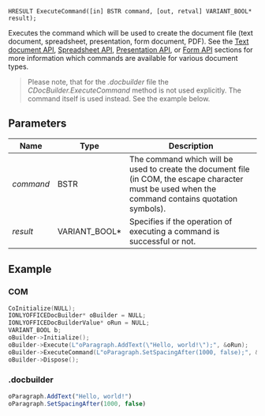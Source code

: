 `HRESULT ExecuteCommand([in] BSTR command, [out, retval] VARIANT_BOOL* result);`

Executes the command which will be used to create the document file (text document, spreadsheet, presentation, form document, PDF). See the [Text document API](../../../../../Office%20API/Usage%20API/Text%20Document%20API/index.md), [Spreadsheet API](../../../../../Office%20API/Usage%20API/Spreadsheet%20API/index.md), [Presentation API](../../../../../Office%20API/Usage%20API/Presentation%20API/index.md), or [Form API](../../../../../Office%20API/Usage%20API/Form%20API/index.md) sections for more information which commands are available for various document types.

> Please note, that for the *.docbuilder* file the *CDocBuilder.ExecuteCommand* method is not used explicitly. The command itself is used instead. See the example below.

## Parameters

| Name      | Type            | Description                                                                                                                                         |
| --------- | --------------- | --------------------------------------------------------------------------------------------------------------------------------------------------- |
| *command* | BSTR            | The command which will be used to create the document file (in COM, the escape character must be used when the command contains quotation symbols). |
| *result*  | VARIANT\_BOOL\* | Specifies if the operation of executing a command is successful or not.                                                                             |

## Example

### COM

```cpp
CoInitialize(NULL);
IONLYOFFICEDocBuilder* oBuilder = NULL;
IONLYOFFICEDocBuilderValue* oRun = NULL;
VARIANT_BOOL b;
oBuilder->Initialize();
oBuilder->Execute(L"oParagraph.AddText(\"Hello, world!\");", &oRun);
oBuilder->ExecuteCommand(L"oParagraph.SetSpacingAfter(1000, false);", &b);
oBuilder->Dispose();
```

### .docbuilder

```ts
oParagraph.AddText("Hello, world!")
oParagraph.SetSpacingAfter(1000, false)
```

